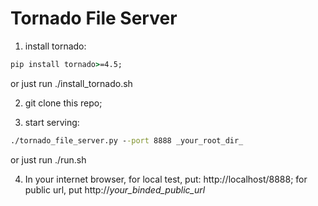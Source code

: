 # Tornado File Server
1. install tornado: 
```cmd
pip install tornado>=4.5;
```
or just run ./install_tornado.sh

2. git clone this repo;

3. start serving:
```cmd
./tornado_file_server.py --port 8888 _your_root_dir_
```
or just run ./run.sh

4. In your internet browser, for local test, put: http://localhost/8888; for public url, put http://_your_binded_public_url_